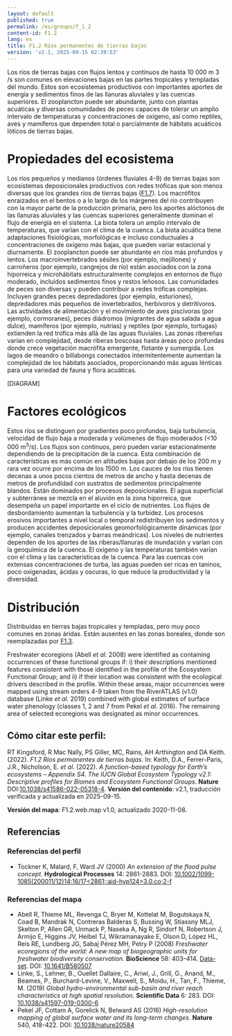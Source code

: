 ```yaml
---
layout: default
published: true
permalink: /es/groups/f_1_2
content-id: F1.2
lang: es
title: F1.2 Ríos permanentes de tierras bajas
version: 'v2.1, 2025-09-15 02:39:53'
---
```


Los ríos de tierras bajas con flujos lentos y continuos de hasta 10 000 m
3
/s son comunes en elevaciones bajas en las partes tropicales y templadas del mundo. Estos son ecosistemas productivos con importantes aportes de energía y sedimentos finos de las llanuras aluviales y las cuencas superiores. El zooplancton puede ser abundante, junto con plantas acuáticas y diversas comunidades de peces capaces de tolerar un amplio intervalo de temperaturas y concentraciones de oxígeno, así como reptiles, aves y mamíferos que dependen total o parcialmente de hábitats acuáticos lóticos de tierras bajas.

# Propiedades del ecosistema
 
Los ríos pequeños y medianos (órdenes fluviales 4-9) de tierras bajas son ecosistemas deposicionales productivos con redes tróficas que son menos diversas que los grandes ríos de tierras bajas ([F1.7](/explore/groups/F1.7)). Los macrófitos enraizados en el bentos o a lo largo de los márgenes del río contribuyen con la mayor parte de la producción primaria, pero los aportes alóctonos de las llanuras aluviales y las cuencas superiores generalmente dominan el flujo de energía en el sistema. La biota tolera un amplio intervalo de temperaturas, que varían con el clima de la cuenca. La biota acuática tiene adaptaciones fisiológicas, morfológicas e incluso conductuales a concentraciones de oxígeno más bajas, que pueden variar estacional y diurnamente. El zooplancton puede ser abundante en ríos más profundos y lentos. Los macroinvertebrados sésiles (por ejemplo, mejillones) y carroñeros (por ejemplo, cangrejos de río) están asociados con la zona hiporreica y microhábitats estructuralmente complejos en entornos de flujo moderado, incluidos sedimentos finos y restos leñosos. Las comunidades de peces son diversas y pueden contribuir a redes tróficas complejas. Incluyen grandes peces depredadores (por ejemplo, esturiones), depredadores más pequeños de invertebrados, herbívoros y detritívoros. Las actividades de alimentación y el movimiento de aves piscívoras (por ejemplo, cormoranes), peces diádromos (migrantes de agua salada a agua dulce), mamíferos (por ejemplo, nutrias) y reptiles (por ejemplo, tortugas) extienden la red trófica más allá de las aguas fluviales. Las zonas ribereñas varían en complejidad, desde riberas boscosas hasta áreas poco profundas donde crece vegetación macrófita emergente, flotante y sumergida. Los lagos de meandro o billabongs conectados intermitentemente aumentan la complejidad de los hábitats asociados, proporcionando más aguas lénticas para una variedad de fauna y flora acuáticas.

[DIAGRAM]

# Factores ecológicos
 
Estos ríos se distinguen por gradientes poco profundos, baja turbulencia, velocidad de flujo baja a moderada y volúmenes de flujo moderados (<10 000 m<sup>3</sup>/s). Los flujos son continuos, pero pueden variar estacionalmente dependiendo de la precipitación de la cuenca. Esta combinación de características es más común en altitudes bajas por debajo de los 200 m y rara vez ocurre por encima de los 1500 m. Los cauces de los ríos tienen decenas a unos pocos cientos de metros de ancho y hasta decenas de metros de profundidad con sustratos de sedimentos principalmente blandos. Están dominados por procesos deposicionales. El agua superficial y subterránea se mezcla en el aluvión en la zona hiporreica, que desempeña un papel importante en el ciclo de nutrientes. Los flujos de desbordamiento aumentan la turbulencia y la turbidez. Los procesos erosivos importantes a nivel local o temporal redistribuyen los sedimentos y producen accidentes deposicionales geomorfológicamente dinámicas (por ejemplo, canales trenzados y barras meándricas). Los niveles de nutrientes dependen de los aportes de las riberas/llanuras de inundación y varían con la geoquímica de la cuenca. El oxígeno y las temperaturas también varían con el clima y las características de la cuenca. Para las cuencas con extensas concentraciones de turba, las aguas pueden ser ricas en taninos, poco oxigenadas, ácidas y oscuras, lo que reduce la productividad y la diversidad.
 
# Distribución
 
Distribuidas en tierras bajas tropicales y templadas, pero muy poco comunes en zonas áridas. Están ausentes en las zonas boreales, donde son reemplazadas por [F1.3](/explore/groups/F1.3).

Freshwater ecoregions (Abell _et al._ 2008) were identified as containing occurrences of these functional groups if: i) their descriptions mentioned features consistent with those identified in the profile of the Ecosystem Functional Group; and ii) if their location was consistent with the ecological drivers described in the profile. Within these areas, major occurrences were mapped using stream orders 4-9 taken from the RiverATLAS (v1.0) database (Linke _et al._ 2019) combined with global estimates of surface water phenology (classes 1, 2 and 7 from Pekel _et al._ 2016). The remaining area of selected ecoregions was designated as minor occurrences.

## Cómo citar este perfil:

RT Kingsford, R Mac Nally, PS Giller, MC, Rains, AH Arthington and DA Keith. (2022). *F1.2 Ríos permanentes de tierras bajas*. In: Keith, D.A., Ferrer-Paris, J.R., Nicholson, E. *et al.* (2022). *A function-based typology for Earth’s ecosystems – Appendix S4. The IUCN Global Ecosystem Typology v2.1: Descriptive profiles for Biomes and Ecosystem Functional Groups*. **Nature** DOI:[10.1038/s41586-022-05318-4](https://doi.org/10.1038/s41586-022-05318-4).
**Versión del contenido**: v2.1, traducción verificada y actualizada en 2025-09-15.

**Versión del mapa**: F1.2.web.map v1.0, actualizado 2020-11-08.

## Referencias

### Referencias del perfil
* Tockner K, Malard, F, Ward JV  (2000) *An extension of the flood pulse concept*. **Hydrological Processes** 14: 2861-2883. DOI: [10.1002/1099-1085(200011/12)14:16/17<2861::aid-hyp124>3.0.co;2-f](http://doi.org/10.1002/1099-1085(200011/12)14:16/17<2861::aid-hyp124>3.0.co;2-f)

### Referencias del mapa
* Abell R, Thieme ML, Revenga C, Bryer M, Kottelat M, Bogutskaya N, Coad B, Mandrak N, Contreras Balderas S, Bussing W, Stiassny MLJ, Skelton P, Allen GR, Unmack P, Naseka A, Ng R, Sindorf N, Robertson J, Armijo E, Higgins JV, Heibel TJ, Wikramanayake E, Olson D, López HL, Reis RE, Lundberg JG, Sabaj Pérez MH, Petry P  (2008) *Freshwater ecoregions of the world: A new map of biogeographic units for freshwater biodiversity conservation*. **BioScience** 58: 403–414. [Data-set](http://www.feow.org). DOI: [10.1641/B580507](http://doi.org/10.1641/B580507)
* Linke, S., Lehner, B., Ouellet Dallaire, C., Ariwi, J., Grill, G., Anand, M., Beames, P., Burchard-Levine, V., Maxwell, S., Moidu, H., Tan, F., Thieme, M.  (2019) *Global hydro-environmental sub-basin and river reach characteristics at high spatial resolution*. **Scientific Data** 6: 283. DOI: [10.1038/s41597-019-0300-6](http://doi.org/10.1038/s41597-019-0300-6)
* Pekel JF, Cottam A, Gorelick N, Belward AS (2016) *High-resolution mapping of global surface water and its long-term changes*. **Nature** 540, 418-422. DOI: [10.1038/nature20584](http://doi.org/10.1038/nature20584)
